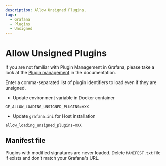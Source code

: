 ```yaml
---
description: Allow Unsigned Plugins.
tags:
  - Grafana
  - Plugins
  - Unsigned
---
```


# Allow Unsigned Plugins

If you are not familiar with Plugin Management in Grafana, please take a look at the [Plugin management](https://grafana.com/docs/grafana/latest/administration/plugin-management/) in the documentation.

Enter a comma-separated list of plugin identifiers to load even if they are unsigned.

- Update environment variable in Docker container

```
GF_ALLOW_LOADING_UNSIGNED_PLUGINS=XXX
```

- Update `grafana.ini` for Host installation

```
allow_loading_unsigned_plugins=XXX
```

## Manifest file

Plugins with modified signatures are never loaded. Delete `MANIFEST.txt` file if exists and don't match your Grafana's URL.
